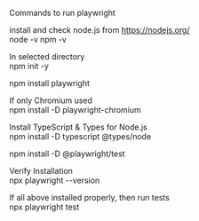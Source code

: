Commands to run playwright

install and check node.js from https://nodejs.org/ \
node -v
npm -v

In selected directory \
npm init -y

npm install playwright

If only Chromium used \
npm install -D playwright-chromium

Install TypeScript & Types for Node.js \
npm install -D typescript @types/node

npm install -D @playwright/test

Verify Installation \
npx playwright --version

If all above installed properly, then run tests \
npx playwright test
